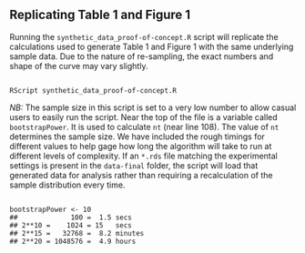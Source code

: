 

Replicating Table 1 and Figure 1
--------------------------------

Running the `synthetic_data_proof-of-concept.R` script will replicate
the calculations used to generate Table 1 and Figure 1 with the same
underlying sample data.  Due to the nature of re-sampling, the exact
numbers and shape of the curve may vary slightly.  



```

RScript synthetic_data_proof-of-concept.R

```

*NB:* The sample size in this script is set to a very low number to
allow casual users to easily run the script.  Near the top of the file
is a variable called `bootstrapPower`.  It is used to calculate `nt`
(near line 108).  The value of `nt` determines the sample size.  We
have included the rough timings for different values to help gage how
long the algorithm will take to run at different levels of complexity.
If an `*.rds` file matching the experimental settings is present in
the `data-final` folder, the script will load that generated data for
analysis rather than requiring a recalculation of the sample
distribution every time.

```

bootstrapPower <- 10
##             100 =  1.5 secs
## 2**10 =    1024 = 15   secs
## 2**15 =   32768 =  8.2 minutes
## 2**20 = 1048576 =  4.9 hours

```

